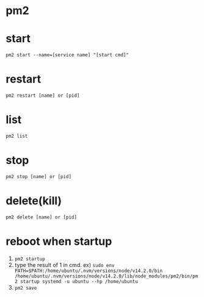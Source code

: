# pm2

# start
`pm2 start --name=[service name] "[start cmd]"`

# restart
`pm2 restart [name] or [pid]`

# list
`pm2 list`

# stop
`pm2 stop [name] or [pid]`

# delete(kill)
`pm2 delete [name] or [pid]`

# reboot when startup
1. `pm2 startup`
2. type the result of 1 in cmd. ex) `sudo env PATH=$PATH:/home/ubuntu/.nvm/versions/node/v14.2.0/bin /home/ubuntu/.nvm/versions/node/v14.2.0/lib/node_modules/pm2/bin/pm2 startup systemd -u ubuntu --hp /home/ubuntu`
3. `pm2 save`
